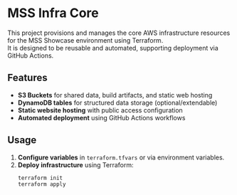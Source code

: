 # MSS Infra Core

This project provisions and manages the core AWS infrastructure resources for the MSS Showcase environment using Terraform.  
It is designed to be reusable and automated, supporting deployment via GitHub Actions.

## Features

- **S3 Buckets** for shared data, build artifacts, and static web hosting
- **DynamoDB tables** for structured data storage (optional/extendable)
- **Static website hosting** with public access configuration
- **Automated deployment** using GitHub Actions workflows

## Usage

1. **Configure variables** in `terraform.tfvars` or via environment variables.
2. **Deploy infrastructure** using Terraform:
   ```sh
   terraform init
   terraform apply